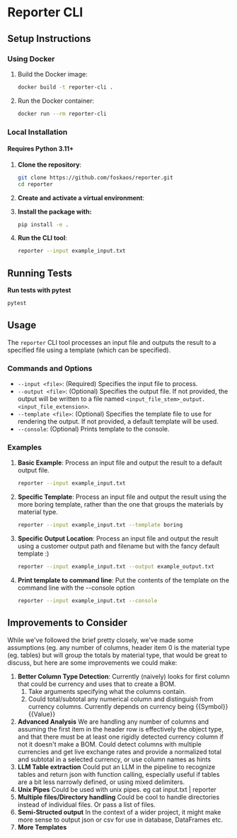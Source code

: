 # Reporter CLI

## Setup Instructions

### Using Docker

1. Build the Docker image:
    ```bash
    docker build -t reporter-cli .
    ```

2. Run the Docker container:
    ```bash
    docker run --rm reporter-cli
    ```

### Local Installation

#### Requires Python 3.11+

1. **Clone the repository**:
    ```bash
    git clone https://github.com/foskaos/reporter.git
    cd reporter
    ```

2. **Create and activate a virtual environment**:

4. **Install the package with:**
    ```bash
    pip install -e .
    ```

5. **Run the CLI tool**:
    ```bash
    reporter --input example_input.txt
    ```

## Running Tests

**Run tests with pytest**
```bash
pytest
```

## Usage

The `reporter` CLI tool processes an input file and outputs the result to a specified file using a template (which can be specified).

### Commands and Options

- `--input <file>`: (Required) Specifies the input file to process.
- `--output <file>`: (Optional) Specifies the output file. If not provided, the output will be written to a file named `<input_file_stem>_output.<input_file_extension>`.
- `--template <file>`: (Optional) Specifies the template file to use for rendering the output. If not provided, a default template will be used.
- `--console`: (Optional) Prints template to the console.

### Examples

1. **Basic Example**:
   Process an input file and output the result to a default output file.
   ```bash
   reporter --input example_input.txt
   ```
2. **Specific Template**:
   Process an input file and output the result using the more boring template, rather than the one that groups the materials by material type.
   ```bash
   reporter --input example_input.txt --template boring
   ```
3. **Specific Output Location**:
   Process an input file and output the result using a customer output path and filename but with the fancy default template :) 
   ```bash
   reporter --input example_input.txt --output example_output.txt
    ```
4. **Print template to command line**:
   Put the contents of the template on the command line with the --console option
   ```bash
   reporter --input example_input.txt --console
    ```

## Improvements to Consider

While we've followed the brief pretty closely, we've made some assumptions (eg. any number of columns, header item 0 is the material type (eg. tables) but will group the totals by material type, that would be great to discuss, but here are some improvements we could make:

1. **Better Column Type Detection**:
   Currently (naively) looks for first column that could be currency and uses that to create a BOM.
   1. Take arguments specifying what the columns contain.
   2. Could total/subtotal any numerical column and distinguish from currency columns. Currently depends on currency being {{Symbol}}{{Value}}
2. **Advanced Analysis**
   We are handling any number of columns and assuming the first item in the header row is effectively the object type, and that there must be at least one rigidly detected currency column if not it doesn't make a BOM. Could detect columns with multiple currencies and get live exchange rates and provide a normalized total and subtotal in a selected currency, or use column names as hints
3. **LLM Table extraction**
   Could put an LLM in the pipeline to recognize tables and return json with function calling, especially useful if tables are a bit less narrowly defined, or using mixed delimiters.
4. **Unix Pipes**
   Could be used with unix pipes. eg cat input.txt | reporter
5. **Multiple files/Directory handling**
   Could be cool to handle directories instead of individual files. Or pass a list of files.
6. **Semi-Structed output**
   In the context of a wider project, it might make more sense to output json or csv for use in database, DataFrames etc.
7. **More Templates**
   
   
